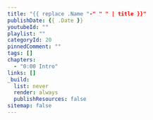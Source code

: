 ```yaml
---
title: "{{ replace .Name "-" " " | title }}"
publishDate: {{ .Date }}
youtubeId: ""
playlist: ""
categoryId: 20
pinnedComment: ""
tags: []
chapters:
  - "0:00 Intro"
links: []
_build:
  list: never
  render: always
  publishResources: false
sitemap: false
---
```

